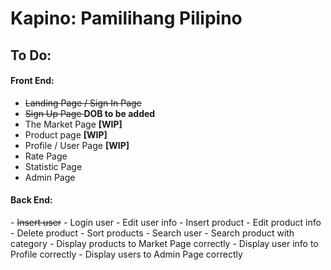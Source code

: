 # Kapino: Pamilihang Pilipino
## To Do: ##
<h4>Front End:</h4>

 - <strike>Landing Page / Sign In Page</strike>
 - <strike>Sign Up Page </strike> <strong>DOB to be added</strong>
 - The Market Page <strong>[WIP]</strong>
 - Product page <strong>[WIP]</strong>
 - Profile / User Page <strong>[WIP]</strong>
 - Rate Page
 - Statistic Page 
 - Admin Page

<h4>Back End:</h4>
- <strike>Insert user</strike>
- Login user
- Edit user info
- Insert product
- Edit product info
- Delete product
- Sort products
- Search user
- Search product with category
- Display products to Market Page correctly
- Display user info to Profile correctly
- Display users to Admin Page correctly
